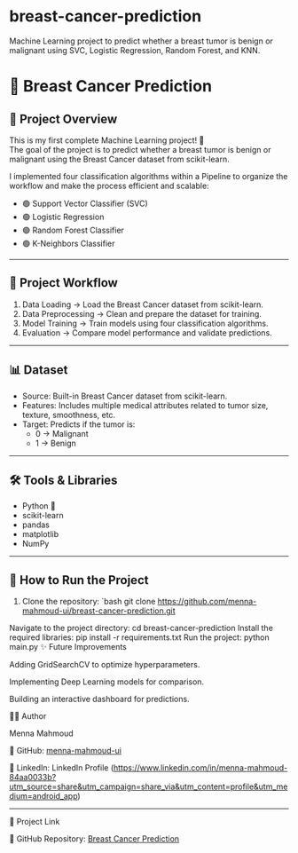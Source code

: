 # breast-cancer-prediction
Machine Learning project to predict whether a breast tumor is benign or malignant using SVC, Logistic Regression, Random Forest, and KNN.
# 🧠 Breast Cancer Prediction

## 📌 Project Overview
This is my first complete Machine Learning project! 🎉  
The goal of the project is to predict whether a breast tumor is benign or malignant using the Breast Cancer dataset from scikit-learn.

I implemented four classification algorithms within a Pipeline to organize the workflow and make the process efficient and scalable:

- 🟢 Support Vector Classifier (SVC)
- 🟢 Logistic Regression
- 🟢 Random Forest Classifier
- 🟢 K-Neighbors Classifier

---

## 🚀 Project Workflow
1. Data Loading → Load the Breast Cancer dataset from scikit-learn.
2. Data Preprocessing → Clean and prepare the dataset for training.
3. Model Training → Train models using four classification algorithms.
4. Evaluation → Compare model performance and validate predictions.

---

## 📊 Dataset
- Source: Built-in Breast Cancer dataset from scikit-learn.
- Features: Includes multiple medical attributes related to tumor size, texture, smoothness, etc.
- Target: Predicts if the tumor is:
  - 0 → Malignant
  - 1 → Benign

---

## 🛠️ Tools & Libraries
- Python 🐍
- scikit-learn
- pandas
- matplotlib
- NumPy

---

## 🧩 How to Run the Project
1. Clone the repository:
   `bash
   git clone https://github.com/menna-mahmoud-ui/breast-cancer-prediction.git

Navigate to the project directory:
cd breast-cancer-prediction
Install the required libraries:
pip install -r requirements.txt
Run the project:
python main.py
✨ Future Improvements

Adding GridSearchCV to optimize hyperparameters.

Implementing Deep Learning models for comparison.

Building an interactive dashboard for predictions.


👩‍💻 Author

Menna Mahmoud

🔗 GitHub: [menna-mahmoud-ui](https://github.com/menna-mahmoud-ui)

🔗 LinkedIn: LinkedIn Profile (https://www.linkedin.com/in/menna-mahmoud-84aa0033b?utm_source=share&utm_campaign=share_via&utm_content=profile&utm_medium=android_app)


---

📎 Project Link

🔗 GitHub Repository: [Breast Cancer Prediction](https://www.google.com/url?q=https%3A%2F%2Fwww.kaggle.com%2Fdatasets%2Fuciml%2Fbreast-cancer-wisconsin-data)
